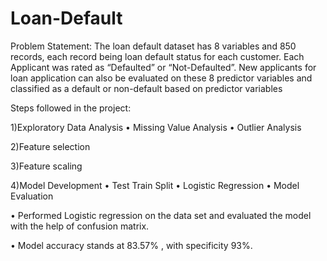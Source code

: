 # Loan-Default

Problem Statement:
	The loan default dataset has 8 variables and 850 records, each record being loan default status for each customer. Each Applicant was rated as “Defaulted” or “Not-Defaulted”. New applicants for loan application can also be evaluated on these 8 predictor variables and classified as a default or non-default based on predictor variables


Steps followed in the project:

1)Exploratory Data Analysis
  •	Missing Value Analysis
  •	Outlier Analysis
  
2)Feature selection

3)Feature scaling

4)Model Development
  •	Test Train Split
  •	Logistic Regression
  •	Model Evaluation

•	Performed Logistic regression on the data set and evaluated the model with the help of confusion matrix.

•	Model accuracy stands at 83.57% , with specificity 93%.
